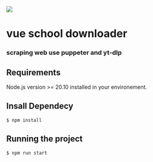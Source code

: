 [![](https://vueschool.io/img/logo/vueschool_logo_multicolor_negative.svg)](https://vueschool.io/) <br>

# vue school downloader

### scraping web use puppeter and yt-dlp

## Requirements

Node.js version >= 20.10 installed in your environement.

## Insall Dependecy

```console
$ npm install
```

## Running the project

```console
$ npm run start
```
